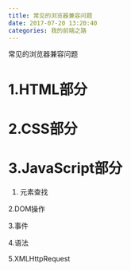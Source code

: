 ```yaml
---
title: 常见的浏览器兼容问题
date: 2017-07-20 13:20:40
categories: 我的前端之路
---
```

常见的浏览器兼容问题
<!--more-->

# 1.HTML部分




# 2.CSS部分





# 3.JavaScript部分
1. 元素查找

2.DOM操作

3.事件

4.语法

5.XMLHttpRequest